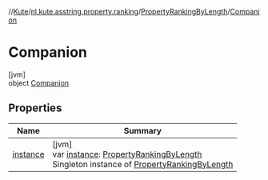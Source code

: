 //[Kute](../../../../index.md)/[nl.kute.asstring.property.ranking](../../index.md)/[PropertyRankingByLength](../index.md)/[Companion](index.md)

# Companion

[jvm]\
object [Companion](index.md)

## Properties

| Name | Summary |
|---|---|
| [instance](instance.md) | [jvm]<br>var [instance](instance.md): [PropertyRankingByLength](../index.md)<br>Singleton instance of [PropertyRankingByLength](../index.md) |
